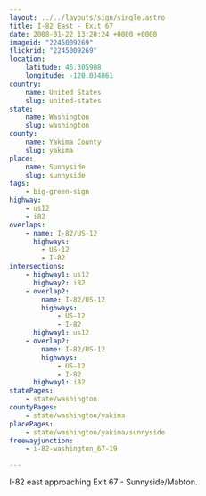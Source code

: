 ```yaml
---
layout: ../../layouts/sign/single.astro
title: I-82 East - Exit 67
date: 2008-01-22 13:20:24 +0000 +0000
imageid: "2245009269"
flickrid: "2245009269"
location:
    latitude: 46.305908
    longitude: -120.034861
country:
    name: United States
    slug: united-states
state:
    name: Washington
    slug: washington
county:
    name: Yakima County
    slug: yakima
place:
    name: Sunnyside
    slug: sunnyside
tags:
    - big-green-sign
highway:
    - us12
    - i82
overlaps:
    - name: I-82/US-12
      highways:
        - US-12
        - I-82
intersections:
    - highway1: us12
      highway2: i82
    - overlap2:
        name: I-82/US-12
        highways:
            - US-12
            - I-82
      highway1: us12
    - overlap2:
        name: I-82/US-12
        highways:
            - US-12
            - I-82
      highway1: i82
statePages:
    - state/washington
countyPages:
    - state/washington/yakima
placePages:
    - state/washington/yakima/sunnyside
freewayjunction:
    - i-82-washington_67-19

---
```

I-82 east approaching Exit 67 - Sunnyside/Mabton.